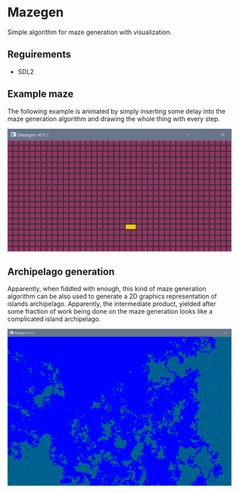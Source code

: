 # Mazegen
Simple algorithm for maze generation with visualization.

## Reguirements
- SDL2

## Example maze
The following example is animated by simply inserting some delay into the maze generation algorithm and drawing the whole thing with every step.

<img src="https://raw.githubusercontent.com/c3r/mazegen/master/anim.gif" width="797">

## Archipelago generation
Apparently, when fiddled with enough, this kind of maze generation algorithm can be also used to generate a 2D graphics representation of islands archipelago. Apparently, the intermediate product, yielded after some fraction of work being done on the maze generation looks like a complicated island archipelago.

<img src="https://raw.githubusercontent.com/c3r/mazegen/master/archi.PNG">
